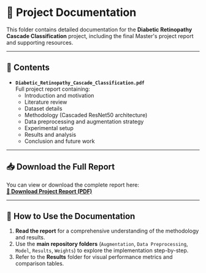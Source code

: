 # 📄 Project Documentation

This folder contains detailed documentation for the **Diabetic Retinopathy Cascade Classification** project, including the final Master's project report and supporting resources.

---

## 📌 Contents
- **`Diabetic_Retinopathy_Cascade_Classification.pdf`**  
  Full project report containing:
  - Introduction and motivation
  - Literature review
  - Dataset details
  - Methodology (Cascaded ResNet50 architecture)
  - Data preprocessing and augmentation strategy
  - Experimental setup
  - Results and analysis
  - Conclusion and future work

---

## 📥 Download the Full Report
You can view or download the complete report here:  
[**📄 Download Project Report (PDF)**](Diabetic_Retinopathy_Cascade_Classification.pdf)

---

## 🧾 How to Use the Documentation
1. **Read the report** for a comprehensive understanding of the methodology and results.
2. Use the **main repository folders** (`Augmentation`, `Data Preprocessing`, `Model`, `Results`, `Weights`) to explore the implementation step-by-step.
3. Refer to the **Results** folder for visual performance metrics and comparison tables.


